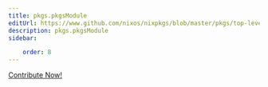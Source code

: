 ```yaml
---
title: pkgs.pkgsModule
editUrl: https://www.github.com/nixos/nixpkgs/blob/master/pkgs/top-level/all-packages.nix#L40850C16
description: pkgs.pkgsModule
sidebar:

    order: 8
---
```


<a href="https://www.github.com/nixos/nixpkgs/blob/master/pkgs/top-level/all-packages.nix#L40850C16">Contribute Now!</a>



